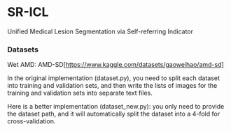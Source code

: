 # SR-ICL

Unified Medical Lesion Segmentation via Self-referring Indicator

### Datasets

Wet AMD: AMD-SD[https://www.kaggle.com/datasets/gaoweihao/amd-sd]


In the original implementation (dataset.py), you need to split each dataset into training and validation sets, and then write the lists of images for the training and validation sets into separate text files.

Here is a better implementation (dataset_new.py): you only need to provide the dataset path, and it will automatically split the dataset into a 4-fold for cross-validation.
